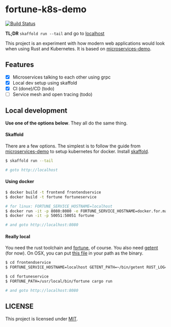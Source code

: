 # fortune-k8s-demo

[![Build Status][azure-badge]][azure-url]


**TL;DR** `skaffold run --tail` and go to [localhost](http://localhost)

This project is an experiment with how modern web applications would look
when using Rust and Kubernetes. It is based on [microservices-demo][demo].

## Features

- [x] Microservices talking to each other using grpc
- [x] Local dev setup using skaffold
- [x] CI (done)/CD (todo)
- [ ] Service mesh and open tracing (todo)

## Local development

**Use one of the options below**. They all do the same thing.

#### Skaffold

There are a few options. The simplest is to follow the guide from [microservices-demo][demo]
to setup kubernetes for docker. Install [skaffold](https://skaffold.dev/).

```bash
$ skaffold run --tail

# goto http://localhost
```

#### Using docker

```bash
$ docker build -t frontend frontendservice
$ docker build -t fortune fortuneservice

# for linux: FORTUNE_SERVICE_HOSTNAME=localhost
$ docker run -it -p 8080:8080 -e FORTUNE_SERVICE_HOSTNAME=docker.for.mac.localhost frontend
$ docker run -it -p 50051:50051 fortune

# and goto http://localhost:8080
```

#### Really local

You need the rust toolchain and [fortune](https://en.wikipedia.org/wiki/Fortune_%28Unix%29), of course.
You also need [getent](https://en.wikipedia.org/wiki/Getent) (for now). On OSX,
you can put [this file][getent-osx] in your path as the binary.

```bash
$ cd frontendservice
$ FORTUNE_SERVICE_HOSTNAME=localhost GETENT_PATH=~/bin/getent RUST_LOG=frontend=debug cargo run

$ cd fortuneservice
$ FORTUNE_PATH=/usr/local/bin/fortune cargo run

# and goto http://localhost:8080
```

## LICENSE

This project is licensed under [MIT](LICENSE).


[azure-badge]: https://dev.azure.com/caulagi/fortune-k8s-demo/_apis/build/status/caulagi.fortune-k8s-demo?branchName=master
[azure-url]: https://dev.azure.com/caulagi/fortune-k8s-demo/_build/latest?definitionId=1&branchName=master
[demo]: https://github.com/GoogleCloudPlatform/microservices-demo
[getent-osx]: https://github.com/petere/getent-osx/blob/master/getent
